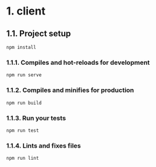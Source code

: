 # 1. client

## 1.1. Project setup
```
npm install
```

### 1.1.1. Compiles and hot-reloads for development
```
npm run serve
```

### 1.1.2. Compiles and minifies for production
```
npm run build
```

### 1.1.3. Run your tests
```
npm run test
```

### 1.1.4. Lints and fixes files
```
npm run lint
```
